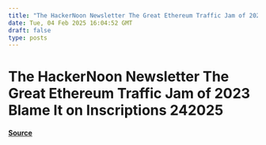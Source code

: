 ```yaml
---
title: "The HackerNoon Newsletter The Great Ethereum Traffic Jam of 2023 Blame It on Inscriptions 242025"
date: Tue, 04 Feb 2025 16:04:52 GMT
draft: false
type: posts
---
```

# The HackerNoon Newsletter The Great Ethereum Traffic Jam of 2023 Blame It on Inscriptions 242025









#### [Source](https://hackernoon.com/2-4-2025-newsletter?source=rss)

